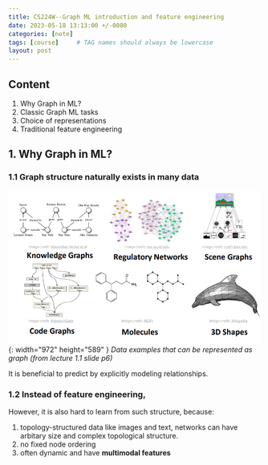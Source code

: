 ```yaml
---
title: CS224W--Graph ML introduction and feature engineering
date: 2023-05-18 13:13:00 +/-0080
categories: [note]
tags: [course]     # TAG names should always be lowercase
layout: post
---
```


## Content
1. Why Graph in ML?
2. Classic Graph ML tasks
3. Choice of representations
4. Traditional feature engineering

<h2 data-toc-skip>1. Why Graph in ML?</h2>

### 1.1 Graph structure naturally exists in many data
![Desktop View](/assets/img/post/2023-05-18-data-as-graphs-eg.png){: width="972" height="589" }
_Data examples that can be represented as graph (from lecture 1.1 slide p6)_

It is beneficial to predict by explicitly modeling relationships.

### 1.2 Instead of feature engineering, 

However, it is also hard to learn from such structure, because:
1. topology-structured data like images and text, networks can have arbitary size and complex topological structure.
2. no fixed node ordering
3. often dynamic and have **multimodal features**
